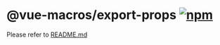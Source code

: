 # @vue-macros/export-props [![npm](https://img.shields.io/npm/v/@vue-macros/export-props.svg)](https://npmjs.com/package/@vue-macros/export-props)

Please refer to [README.md](https://github.com/vue-macros/vue-macros#readme)
